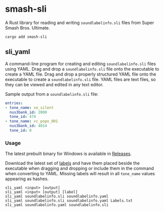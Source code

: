 # smash-sli

A Rust library for reading and writing `soundlabelinfo.sli` files from Super Smash Bros. Ultimate.

```
cargo add smash-sli
```

## sli_yaml

A command-line program for creating and editing `soundlabelinfo.sli` files using YAML. Drag and drop a `soundlabelinfo.sli` file onto the executable to create a YAML file. Drag and drop a properly structured YAML file onto the executable to create a `soundlabelinfo.sli` file. YAML files are text files, so they can be viewed and edited in any text editor.

Sample output from a `soundlabelinfo.sli` file:

```yaml
entries:
- tone_name: se_silent
  nus3bank_id: 2000
  tone_id: 474
- tone_name: vc_popo_001
  nus3bank_id: 4014
  tone_id: 0
```

### Usage

The latest prebuilt binary for Windows is available in [Releases](https://github.com/jam1garner/smash-sli/releases/latest).

Download the latest set of [labels](https://github.com/ultimate-research/param-labels/blob/master/soundlabelinfo/Labels.txt) and have them placed beside the executable when dragging and dropping or include them in the command when converting to YAML. Missing labels will result in all `tone_name` values appearing as hashes.

`sli_yaml <input> [output]`<br>
`sli_yaml <input> [output] [label]`<br>
`sli_yaml soundlabelinfo.sli soundlabelinfo.yaml`<br>
`sli_yaml soundlabelinfo.sli soundlabelinfo.yaml Labels.txt`<br>
`sli_yaml soundlabelinfo.yaml soundlabelinfo.sli`<br>
